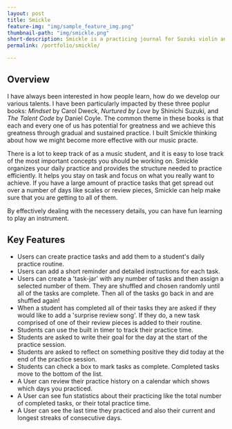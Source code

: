 ```yaml
---
layout: post
title: Smickle
feature-img: "img/sample_feature_img.png"
thumbnail-path: "img/smickle.png"
short-description: Smickle is a practicing journal for Suzuki violin and piano students, parents and teachers.
permalink: /portfolio/smickle/

---
```


## Overview

I have always been interested in how people learn, how do we develop our various talents.  I have been particularly impacted by these three poplur books: *Mindset* by Carol Dweck, *Nurtured by Love* by Shinichi Suzuki, and *The Talent Code* by Daniel Coyle.  The common theme in these books is that each and every one of us has potential for greatness and we achieve this greatness through gradual and sustained practice.  I built Smickle thinking about how we might become more effective with our music practe.

There is a lot to keep track of as a music student, and it is easy to lose track of the most important concepts you should be working on.  Smickle organizes your daily practice and provides the structure needed to practice efficiently. It helps you stay on task and focus on what you really want to achieve.  If you have a large amount of practice tasks that get spread out over a number of days like scales or review pieces, Smickle can help make sure that you are getting to all of them.

By effectively dealing with the necessery details, you can have fun learning to play an instrument.

## Key Features

* Users can create practice tasks and add them to a student's daily practice routine.
* Users can add a short reminder and detailed instructions for each task.
* Users can create a 'task-jar' with any number of tasks and then assign a selected number of them.  They are shuffled and chosen randomly until all of the tasks are complete.  Then all of the tasks go back in and are shuffled again!
* When a student has completed all of their tasks they are asked if they would like to add a 'surprise review song'.  If they do, a new task comprised of one of their review pieces is added to their routine.
* Students can use the built in timer to track their practice time.
* Students are asked to write their goal for the day at the start of the practice session.
* Students are asked to reflect on something positive they did today at the end of the practice session.
* Students can check a box to mark tasks as complete.  Completed tasks move to the bottom of the list.
* A User can review their practice history on a calendar which shows which days you practiced.
* A User can see fun statistics about their practicing like the total number of completed tasks, or their total practice time.
* A User can see the last time they practiced and also their current and longest streaks of consecutive days.